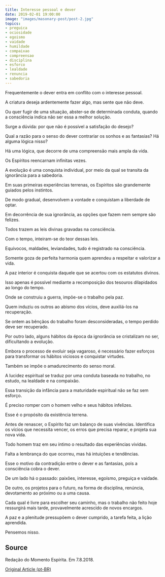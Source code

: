 ```yaml
---
title: Interesse pessoal e dever
date: 2019-02-01 19:00:00
image: "images/masonary-post/post-2.jpg"
topics: 
- preguica
- ociosidade
- egoismo
- vaidade
- humildade
- compaixao
- compreensao
- disciplina
- esforco
- lealdade
- renuncia
- sabedoria
---
```



Frequentemente o dever entra em conflito com o interesse pessoal.

A criatura deseja ardentemente fazer algo, mas sente que não deve.

Ou quer fugir de uma situação, abster-se de determinada conduta, quando a
consciência indica não ser essa a melhor solução.

Surge a dúvida: por que não é possível a satisfação do desejo?

Qual a razão para o senso do dever contrariar os sonhos e as fantasias? Há
alguma lógica nisso?

Há uma lógica, que decorre de uma compreensão mais ampla da vida.

Os Espíritos reencarnam infinitas vezes.

A evolução é uma conquista individual, por meio da qual se transita da
ignorância para a sabedoria.

Em suas primeiras experiências terrenas, os Espíritos são grandemente guiados
pelos instintos.

De modo gradual, desenvolvem a vontade e conquistam a liberdade de optar.

Em decorrência de sua ignorância, as opções que fazem nem sempre são felizes.

Todos trazem as leis divinas gravadas na consciência.

Com o tempo, inteiram-se do teor dessas leis.

Equívocos, maldades, leviandades, tudo é registrado na consciência.

Somente goza de perfeita harmonia quem aprendeu a respeitar e valorizar a vida.

A paz interior é conquista daquele que se acertou com os estatutos divinos.

Isso apenas é possível mediante a recomposição dos tesouros dilapidados ao
longo do tempo.

Onde se construiu a guerra, impõe-se o trabalho pela paz.

Quem induziu os outros ao abismo dos vícios, deve auxiliá-los na recuperação.

Se ontem as bênçãos do trabalho foram desconsideradas, o tempo perdido deve ser
recuperado.

Por outro lado, alguns hábitos da época da ignorância se cristalizam no ser,
dificultando a evolução.

Embora o processo de evoluir seja vagaroso, é necessário fazer esforços para
transformar os hábitos viciosos e conquistar virtudes.

Também se impõe o amadurecimento do senso moral.

A lucidez espiritual se traduz por uma conduta baseada no trabalho, no estudo,
na lealdade e na compaixão.

Essa transição da infância para a maturidade espiritual não se faz sem esforço.

É preciso romper com o homem velho e seus hábitos infelizes.

Esse é o propósito da existência terrena.

Antes de renascer, o Espírito faz um balanço de suas vivências. Identifica os
vícios que necessita vencer, os erros que precisa reparar, e projeta sua nova
vida.

Todo homem traz em seu íntimo o resultado das experiências vividas.

Falta a lembrança do que ocorreu, mas há intuições e tendências.

Esse o motivo da contradição entre o dever e as fantasias, pois a consciência
cobra o dever.

De um lado há o passado: paixões, interesse, egoísmo, preguiça e vaidade.

De outro, os projetos para o futuro, na forma de disciplina, renúncia,
devotamento ao próximo ou a uma causa.

Cada qual é livre para escolher seu caminho, mas o trabalho não feito hoje
ressurgirá mais tarde, provavelmente acrescido de novos encargos.

A paz e a plenitude pressupõem o dever cumprido, a tarefa feita, a lição
aprendida.

Pensemos nisso.

## Source
Redação do Momento Espírita.
Em 7.8.2018.

[Original Article (pt-BR)](http://momento.com.br/pt/ler_texto.php?id=5471)
